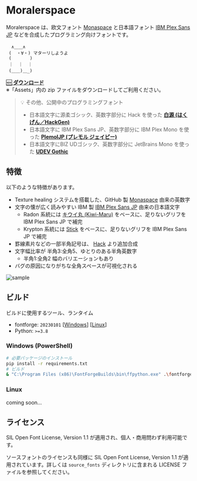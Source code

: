 # Moralerspace

Moralerspace は、欧文フォント [Monaspace](https://github.com/githubnext/monaspace) と日本語フォント [IBM Plex Sans JP](https://github.com/IBM/plex) などを合成したプログラミング向けフォントです。

```
  ∧＿＿∧
 (  ・∀・) マターリしようよ
 (       )
 ｜  ｜  ｜
 (＿＿)＿_)
```

[🆕 **ダウンロード**](https://github.com/yuru7/moralerspace/releases)  
※「Assets」内の zip ファイルをダウンロードしてご利用ください。

> 💡 その他、公開中のプログラミングフォント
> - 日本語文字に源柔ゴシック、英数字部分に Hack を使った [**白源 (はくげん／HackGen)**](https://github.com/yuru7/HackGen)
> - 日本語文字に IBM Plex Sans JP、英数字部分に IBM Plex Mono を使った [**PlemolJP (プレモル ジェイピー)**](https://github.com/yuru7/PlemolJP)
> - 日本語文字にBIZ UDゴシック、英数字部分に JetBrains Mono を使った [**UDEV Gothic**](https://github.com/yuru7/udev-gothic)

## 特徴

以下のような特徴があります。

- Texture healing システムを搭載した、GitHub 製 [Monaspace](https://github.com/githubnext/monaspace) 由来の英数字
- 文字の懐が広く読みやすい IBM 製 [IBM Plex Sans JP](https://github.com/IBM/plex) 由来の日本語文字
    - Radon 系統には [キウイ丸 (Kiwi-Maru)](https://github.com/Kiwi-KawagotoKajiru/Kiwi-Maru) をベースに、足りないグリフを IBM Plex Sans JP で補完
    - Krypton 系統には [Stick](https://github.com/fontworks-fonts/Stick) をベースに、足りないグリフを IBM Plex Sans JP で補完
- 罫線素片などの一部半角記号は、 [Hack](https://github.com/source-foundry/Hack) より追加合成
- 文字幅比率が 半角3:全角5、ゆとりのある半角英数字
    - 半角1:全角2 幅のバリエーションもあり
- バグの原因になりがちな全角スペースが可視化される

![sample](https://github.com/yuru7/moralerspace/assets/13458509/61188400-71e3-4436-9dbc-bc9b8a62b8eb)

## ビルド

ビルドに使用するツール、ランタイム

- fontforge: `20230101` \[[Windows](https://fontforge.org/en-US/downloads/windows/)\] \[[Linux](https://fontforge.org/en-US/downloads/gnulinux/)\]
- Python: `>=3.8`

### Windows (PowerShell)

```sh
# 必要パッケージのインストール
pip install -r requirements.txt
# ビルド
& "C:\Program Files (x86)\FontForgeBuilds\bin\ffpython.exe" .\fontforge_script.py && python fonttools_script.py
```

### Linux

coming soon...

## ライセンス

SIL Open Font License, Version 1.1 が適用され、個人・商用問わず利用可能です。

ソースフォントのライセンスも同様に SIL Open Font License, Version 1.1 が適用されています。詳しくは `source_fonts` ディレクトリに含まれる LICENSE ファイルを参照してください。
